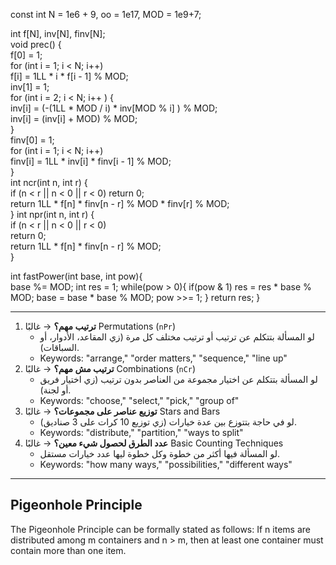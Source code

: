 const int N = 1e6 + 9, oo = 1e17, MOD = 1e9+7;  
  
int f[N], inv[N], finv[N];  
void prec() {  
    f[0] = 1;  
    for (int i = 1; i < N; i++)  
        f[i] = 1LL * i * f[i - 1] % MOD;  
    inv[1] = 1;  
    for (int i = 2; i < N; i++ ) {  
        inv[i] = (-(1LL * MOD / i) * inv[MOD % i] ) % MOD;  
        inv[i] = (inv[i] + MOD) % MOD;  
    }  
    finv[0] = 1;  
    for (int i = 1; i < N; i++)  
        finv[i] = 1LL * inv[i] * finv[i - 1] % MOD;  
}  
int ncr(int n, int r) {  
    if (n < r || n < 0 || r < 0) return 0;  
    return 1LL * f[n] * finv[n - r] % MOD * finv[r] % MOD;  
}
int npr(int n, int r) {  
    if (n < r || n < 0 || r < 0)  
        return 0;  
    return 1LL * f[n] * finv[n - r] % MOD;  
}

int fastPower(int base, int pow){  
    base %= MOD;
    int res = 1;
    while(pow > 0){
        if(pow & 1) res = res * base % MOD;
        base = base * base % MOD;
        pow >>= 1;
    }
    return res;
}

------

1. **ترتيب مهم؟** → غالبًا Permutations (`nPr`)
    - لو المسألة بتتكلم عن ترتيب أو ترتيب مختلف كل مرة (زي المقاعد، الأدوار، أو السباقات).
    - Keywords: "arrange," "order matters," "sequence," "line up"
2. **ترتيب مش مهم؟** → غالبًا Combinations (`nCr`)
    - لو المسألة بتتكلم عن اختيار مجموعة من العناصر بدون ترتيب (زي اختيار فريق أو لجنة).
    - Keywords: "choose," "select," "pick," "group of"
3. **توزيع عناصر على مجموعات؟** → غالبًا Stars and Bars
    - لو في حاجة بتتوزع بين عدة خيارات (زي توزيع 10 كرات على 3 صناديق).
    - Keywords: "distribute," "partition," "ways to split"
4. **عدد الطرق لحصول شيء معين؟** → غالبًا Basic Counting Techniques
    - لو المسألة فيها أكثر من خطوة وكل خطوة ليها عدد خيارات مستقل.
    - Keywords: "how many ways," "possibilities," "different ways"

-----
## Pigeonhole Principle

The Pigeonhole Principle can be formally stated as follows:
 If n items are distributed among m containers and n > m, then at least one container must contain more than one item.